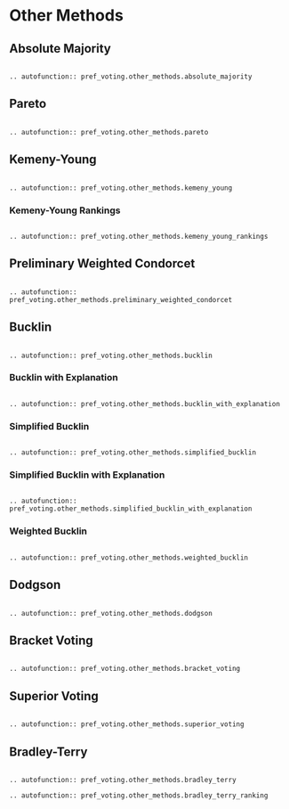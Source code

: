 Other Methods
=======================================

## Absolute Majority

```{eval-rst}

.. autofunction:: pref_voting.other_methods.absolute_majority

```

## Pareto

```{eval-rst}

.. autofunction:: pref_voting.other_methods.pareto

```

## Kemeny-Young

```{eval-rst}

.. autofunction:: pref_voting.other_methods.kemeny_young

```

### Kemeny-Young Rankings


```{eval-rst}

.. autofunction:: pref_voting.other_methods.kemeny_young_rankings

```

## Preliminary Weighted Condorcet

```{eval-rst}

.. autofunction:: pref_voting.other_methods.preliminary_weighted_condorcet

```

## Bucklin

```{eval-rst}

.. autofunction:: pref_voting.other_methods.bucklin

```

### Bucklin with Explanation

```{eval-rst}

.. autofunction:: pref_voting.other_methods.bucklin_with_explanation

```

### Simplified Bucklin

```{eval-rst}

.. autofunction:: pref_voting.other_methods.simplified_bucklin

```

### Simplified Bucklin with Explanation

```{eval-rst}

.. autofunction:: pref_voting.other_methods.simplified_bucklin_with_explanation

```

### Weighted Bucklin

```{eval-rst}

.. autofunction:: pref_voting.other_methods.weighted_bucklin

```

## Dodgson

```{eval-rst}

.. autofunction:: pref_voting.other_methods.dodgson

```


## Bracket Voting

```{eval-rst}

.. autofunction:: pref_voting.other_methods.bracket_voting

```

## Superior Voting

```{eval-rst}

.. autofunction:: pref_voting.other_methods.superior_voting

```

## Bradley-Terry

```{eval-rst}

.. autofunction:: pref_voting.other_methods.bradley_terry

.. autofunction:: pref_voting.other_methods.bradley_terry_ranking

```




